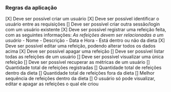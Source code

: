 ### Regras da aplicação

[X] Deve ser possível criar um usuário
[X] Deve ser possível identificar o usuário entre as requisições
[] Deve ser possível criar outra sessão/login com um usuário existente
[X] Deve ser possível registrar uma refeição feita, com as seguintes informações:
*As refeições devem ser relacionadas a um usuário*
    - Nome
    - Descrição
    - Data e Hora
    - Está dentro ou não da dieta
[X] Deve ser possível editar uma refeição, podendo alterar todos os dados acima
[X] Deve ser possível apagar uma refeição
[] Deve ser possível listar todas as refeições de um usuário
[] Deve ser possível visualizar uma única refeição
[] Deve ser possível recuperar as métricas de um usuário
  [] Quantidade total de refeições registradas
  [] Quantidade total de refeições dentro da dieta
  [] Quantidade total de refeições fora da dieta
  [] Melhor sequência de refeições dentro da dieta
[] O usuário só pode visualizar, editar e apagar as refeições o qual ele criou

